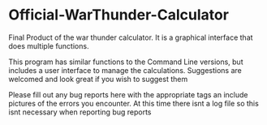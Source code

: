 # Official-WarThunder-Calculator
Final Product of the war thunder calculator. It is a graphical interface that does multiple functions.

This program has similar functions to the Command Line versions, but includes a user interface to manage the calculations.
Suggestions are welcomed and look great if you wish to suggest them

Please fill out any bug reports here with the appropriate tags an include pictures of the errors you encounter. 
At this time there isnt a log file so this isnt necessary when reporting bug reports
